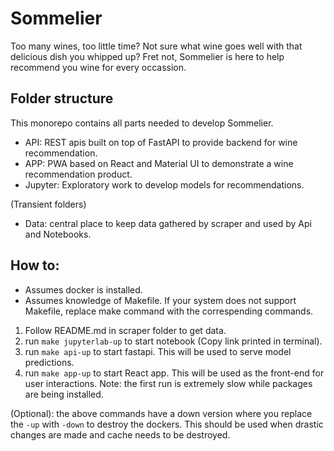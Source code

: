 # Sommelier

Too many wines, too little time? Not sure what wine goes well with that delicious dish you whipped up?
Fret not, Sommelier is here to help recommend you wine for every occassion.

## Folder structure

This monorepo contains all parts needed to develop Sommelier. 
- API: REST apis built on top of FastAPI to provide backend for wine recommendation.
- APP: PWA based on React and Material UI to demonstrate a wine recommendation product.
- Jupyter: Exploratory work to develop models for recommendations.

(Transient folders)
- Data: central place to keep data gathered by scraper and used by Api and Notebooks.

## How to:
- Assumes docker is installed.
- Assumes knowledge of Makefile. If your system does not support Makefile, replace make command with the correspending commands.
1. Follow README.md in scraper folder to get data.
2. run `make jupyterlab-up` to start notebook (Copy link printed in terminal).
3. run `make api-up` to start fastapi. This will be used to serve model predictions.
4. run `make app-up` to start React app. This will be used as the front-end for user interactions. Note: the first run is extremely slow while packages are being installed.

(Optional): the above commands have a down version where you replace the `-up` with `-down` to destroy the dockers. This should be used when drastic changes are made and cache needs to be destroyed.